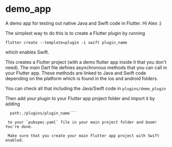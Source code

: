 # demo_app

A demo app for testing out native Java and Swift code in Flutter. Hi Alex :)

The simplest way to do this is to create a Flutter plugin by running 

`flutter create --template=plugin -i swift plugin_name`

which enables Swift.

This creates a Flutter project (with a demo flutter app inside it that you don't need). The main Dart file defines asynchronous methods that you can call in your Flutter app. These methods are linked to Java and Swift code depending on the platform which is found in the ios and android folders.

You can check all that including the Java/Swift code in `plugins/demo_plugin`

Then add your plugin to your Flutter app project folder and import it by adding
```plugin_name:
  path:./plugins/plugin_name```
  
 to your `pubspec.yaml` file in your main project folder and boom! You're done.
 
 Make sure that you create your main Flutter app project with Swift enabled.
